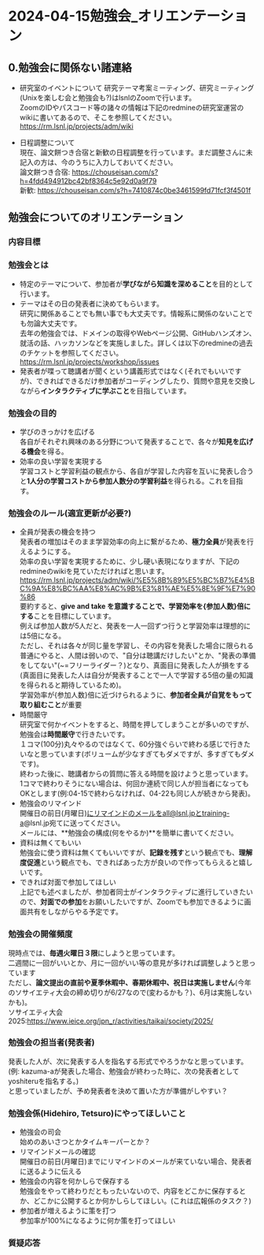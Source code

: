 # 2024-04-15勉強会_オリエンテーション
## 0.勉強会に関係ない諸連絡
- 研究室のイベントについて
研究テーマ考案ミーティング、研究ミーティング(Unixを楽しむ会と勉強会も?)はlsnlのZoomで行います。<br>
ZoomのIDやパスコード等の諸々の情報は下記のredmineの研究室運営のwikiに書いてあるので、そこを参照してください。<br>
https://rm.lsnl.jp/projects/adm/wiki<br>

- 日程調整について<br>
現在、論文餅つき合宿と新歓の日程調整を行っています。まだ調整さんに未記入の方は、今のうちに入力しておいてください。<br>
論文餅つき合宿: https://chouseisan.com/s?h=4fdd494912bc42bf8364c5e92d0a9f79<br>
新歓: https://chouseisan.com/s?h=7410874c0be3461599fd71fcf3f4501f<br>

## 勉強会についてのオリエンテーション
### 内容目標
### 勉強会とは
- 特定のテーマについて、参加者が**学びながら知識を深めること**を目的として行います。<br>
- テーマはその日の発表者に決めてもらいます。<br>
研究に関係あることでも無い事でも大丈夫です。情報系に関係のないことでも勿論大丈夫です。<br>
去年の勉強会では、ドメインの取得やWebページ公開、GitHubハンズオン、就活の話、ハッカソンなどを実施しました。詳しくは以下のredmineの過去のチケットを参照してください。<br>
https://rm.lsnl.jp/projects/workshop/issues<br>
- 発表者が喋って聴講者が聞くという講義形式ではなく(それでもいいですが)、できればできるだけ参加者がコーディングしたり、質問や意見を交換しながら**インタラクティブに学ぶこと**を目指しています。<br>
### 勉強会の目的
- 学びのきっかけを広げる<br>
 各自がそれぞれ興味のある分野について発表することで、各々が**知見を広げる機会**を得る。<br>
- 効率の良い学習を実現する<br>
 学習コストと学習利益の観点から、各自が学習した内容を互いに発表し合うと**1人分の学習コストから参加人数分の学習利益**を得られる。これを目指す。<br>
### 勉強会のルール(適宜更新が必要?)
- 全員が発表の機会を持つ<br>
 発表者の増加はそのまま学習効率の向上に繋がるため、**極力全員**が発表を行えるようにする。<br>
 効率の良い学習を実現するために、少し硬い表現になりますが、下記のredmineのwikiを見ていただければと思います。<br>
https://rm.lsnl.jp/projects/adm/wiki/%E5%8B%89%E5%BC%B7%E4%BC%9A%E8%BC%AA%E8%AC%9B%E3%81%AE%E5%8E%9F%E7%90%86<br>
要約すると、**give and take を意識することで、学習効率を{参加人数}倍にする**ことを目標にしています。<br>
例えば参加人数が5人だと、発表を一人一回ずつ行うと学習効率は理想的には5倍になる。<br>
ただし、それは各々が同じ量を学習し、その内容を発表した場合に限られる<br>
普通にやると、人間は弱いので、"自分は聴講だけしたい"とか、"発表の準備をしてない"(~=フリーライダー？)となり、真面目に発表した人が損をする(真面目に発表した人は自分が発表することで一人で学習する5倍の量の知識を得られると期待しているため)。<br>
学習効率が{参加人数}倍に近づけられるように、**参加者全員が自覚をもって取り組むこと**が重要<br>
- 時間厳守<br>
研究室で何かイベントをすると、時間を押してしまうことが多いのですが、勉強会は**時間厳守**で行きたいです。<br>
１コマ(100分)丸々やるのではなくて、60分強ぐらいで終わる感じで行きたいなと思っています(ボリュームが少なすぎてもダメですが、多すぎてもダメです)。<br>
終わった後に、聴講者からの質問に答える時間を設けようと思っています。<br>
1コマで終わりそうにない場合は、何回か連続で同じ人が担当者になってもOKとします(例:04-15で終わらなければ、04-22も同じ人が続きから発表)。<br>
- 勉強会のリマインド<br>
開催日の前日(月曜日)にリマインドのメールをall@lsnl.jpとtraining-a@lsnl.jp宛てに送ってください。<br>
メールには、**勉強会の構成(何をやるか)**を簡単に書いてください。<br>
- 資料は無くてもいい<br>
勉強会に使う資料は無くてもいいですが、**記録を残す**という観点でも、**理解度促進**という観点でも、できればあった方が良いので作ってもらえると嬉しいです。<br>
- できれば対面で参加してほしい<br>
上記でも述べましたが、参加者同士がインタラクティブに進行していきたいので、**対面での参加**をお願いしたいですが、Zoomでも参加できるように画面共有をしながらやる予定です。<br>
### 勉強会の開催頻度
現時点では、**毎週火曜日３限**にしようと思っています。<br>
二週間に一回がいいとか、月に一回がいい等の意見が多ければ調整しようと思っています<br>
ただし、**論文提出の直前や夏季休暇中、春期休暇中、祝日は実施しません**(今年のソサイエティ大会の締め切りが6/27なので(変わるかも？)、6月は実施しないかも)。<br>
ソサイエティ大会2025:https://www.ieice.org/jpn_r/activities/taikai/society/2025/
### 勉強会の担当者(発表者)
発表した人が、次に発表する人を指名する形式でやろうかなと思っています。(例: kazuma-aが発表した場合、勉強会が終わった時に、次の発表者としてyoshiteruを指名する。)<br>
と思っていましたが、予め発表者を決めて置いた方が準備がしやすい？<br>
### 勉強会係(Hidehiro, Tetsuro)にやってほしいこと
- 勉強会の司会<br>
始めのあいさつとかタイムキーパーとか？<br>
- リマインドメールの確認<br>
開催日の前日(月曜日)までにリマインドのメールが来ていない場合、発表者に送るように伝える<br>
- 勉強会の内容を何かしらで保存する<br>
勉強会をやって終わりだともったいないので、内容をどこかに保存するとか、どこかに公開するとか何かしらしてほしい。(これは広報係のタスク？)<br>
- 参加者が増えるように策を打つ<br>
参加率が100%になるように何か策を打ってほしい<br>

### 質疑応答

